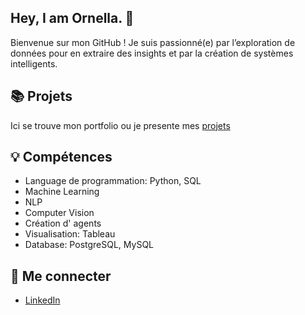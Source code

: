 ## Hey, I am Ornella.  👋
Bienvenue sur mon GitHub ! Je suis passionné(e) par l’exploration de données pour en extraire des insights et par la création de systèmes intelligents.

## 📚 Projets
Ici se trouve mon portfolio ou je presente mes <a href = "https://github.com/ZaraTiana3/Zaratiana3/blob/main/portfolio_guide.md"> projets</a>

## 💡 Compétences
<ul>
  <li>Language de programmation: Python, SQL</li>
  <li>Machine Learning</li>
  <li>NLP</li>
  <li>Computer Vision</li>
  <li>Création d' agents</li>
  <li>Visualisation: Tableau</li>
  <li>Database: PostgreSQL, MySQL</li>
</ul>


## 🌟 Me connecter

- [LinkedIn](http://www.linkedin.com/in/ornella-za)


<!--
**ZaraTiana3/Zaratiana3** is a ✨ _special_ ✨ repository because its `README.md` (this file) appears on your GitHub profile.


Here are some ideas to get you started:

- 🔭 I’m currently working on ...
- 🌱 I’m currently learning ...
- 👯 I’m looking to collaborate on ...
- 🤔 I’m looking for help with ...
- 💬 Ask me about ...
- 📫 How to reach me: ...
- 😄 Pronouns: ...
- ⚡ Fun fact: ...
-->
